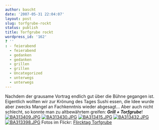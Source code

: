```yaml
---
author: bascht
date: '2007-05-31 22:04:07'
layout: post
slug: torfgrube-rockt
status: publish
title: Torfgrube rockt
wordpress_id: '162'
? ''
: - feierabend
  - feierabend
  - gedanken
  - gedanken
  - grillen
  - grillen
  - Uncategorized
  - unterwegs
  - unterwegs
---
```


Nachdem der grausame Vortrag endlich gut über die Bühne gegangen
ist. Eigentlich wollten wir zur Krönung des Tages Sushi essen, die
Idee wurde aber zwecks Mangel an Fachkenntnis wieder abgesagt...
Aber auch nicht schlecht, so konnte man zu altbewährtem greifen:
***Grill + Torfgrube***!
[![BA313409.JPG](http://farm1.static.flickr.com/219/523802692_acba7adc15_s.jpg)](http://www.bascht.com/fotos/photo/523802692/BA313409JPG.html)
[![BA313430.JPG](http://farm1.static.flickr.com/232/523803856_abd69e312e_s.jpg)](http://www.bascht.com/fotos/photo/523803856/BA313430JPG.html)
[![BA313415.JPG](http://farm1.static.flickr.com/209/523803156_cd59a9689d_s.jpg)](http://www.bascht.com/fotos/photo/523803156/BA313415JPG.html)
[![BA313432.JPG](http://farm1.static.flickr.com/214/523803952_0ba2cd437a_s.jpg)](http://www.bascht.com/fotos/photo/523803952/BA313432JPG.html)
[![BA313398.JPG](http://farm1.static.flickr.com/244/523814251_b19d53adf4_s.jpg)](http://www.bascht.com/fotos/photo/523814251/BA313398JPG.html)
Fotos im Flickr:
[Flircktag Torfgrube](http://flickr.com/photos/bascht/tags/torfgrube/)


